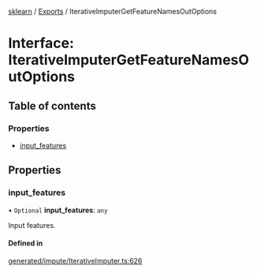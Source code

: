 [sklearn](../readme.md) / [Exports](../modules.md) / IterativeImputerGetFeatureNamesOutOptions

# Interface: IterativeImputerGetFeatureNamesOutOptions

## Table of contents

### Properties

- [input\_features](IterativeImputerGetFeatureNamesOutOptions.md#input_features)

## Properties

### input\_features

• `Optional` **input\_features**: `any`

Input features.

#### Defined in

[generated/impute/IterativeImputer.ts:626](https://github.com/transitive-bullshit/scikit-learn-ts/blob/367336a/packages/sklearn/src/generated/impute/IterativeImputer.ts#L626)
